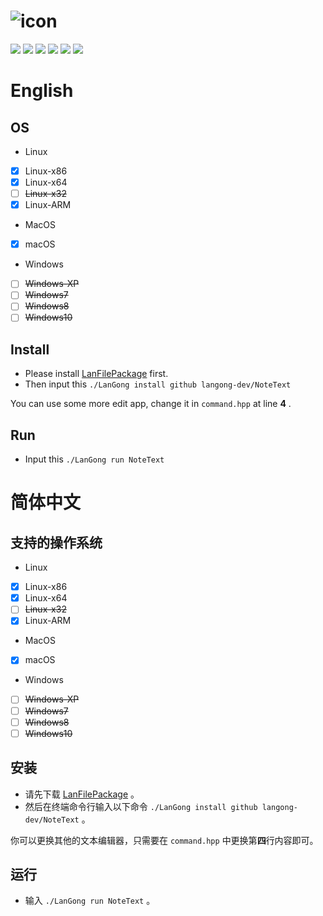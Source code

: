 # ![icon](https://langong-dev.github.io/NoteText/icon.png)

![](https://img.shields.io/github/tag/langong-dev/NoteText.svg)
![](https://img.shields.io/github/release/langong-dev/NoteText.svg)
![](https://img.shields.io/github/stars/langong-dev/NoteText.svg)
![](https://img.shields.io/github/forks/langong-dev/NoteText.svg)
![](https://img.shields.io/badge/state-Service-brightgreen.svg?style=plastic)
![](https://img.shields.io/badge/GitHub-LanGongNoteText-yellow.svg?style=social&logo=github)

# English

## OS

- Linux
- [x] Linux-x86
- [x] Linux-x64
- [ ] ~~Linux-x32~~
- [x] Linux-ARM
- MacOS
- [x] macOS
- Windows
- [ ] ~~Windows-XP~~
- [ ] ~~Windows7~~
- [ ] ~~Windows8~~
- [ ] ~~Windows10~~

## Install

- Please install [LanFilePackage](https://github.com/langong-dev/LanFilePackage) first.
- Then input this `./LanGong install github langong-dev/NoteText`

You can use some more edit app, change it in `command.hpp` at line **4** .

## Run

- Input this `./LanGong run NoteText`

# 简体中文

## 支持的操作系统
- Linux
- [x] Linux-x86
- [x] Linux-x64
- [ ] ~~Linux-x32~~
- [x] Linux-ARM
- MacOS
- [x] macOS
- Windows
- [ ] ~~Windows-XP~~
- [ ] ~~Windows7~~
- [ ] ~~Windows8~~
- [ ] ~~Windows10~~

## 安装

- 请先下载 [LanFilePackage](https://github.com/langong-dev/LanFilePackage) 。
- 然后在终端命令行输入以下命令 `./LanGong install github langong-dev/NoteText` 。

你可以更换其他的文本编辑器，只需要在 `command.hpp` 中更换第**四**行内容即可。

## 运行

- 输入 `./LanGong run NoteText` 。
